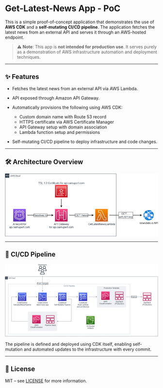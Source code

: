 # Get-Latest-News App - PoC

This is a simple proof-of-concept application that demonstrates the use of **AWS CDK** and a **self-mutating CI/CD pipeline**. The application fetches the latest news from an external API and serves it through an AWS-hosted endpoint.

> ⚠️ **Note**: This app is **not intended for production use**. It serves purely as a demonstration of AWS infrastructure automation and deployment techniques.

---

## ✨ Features

* Fetches the latest news from an external API via AWS Lambda.
* API exposed through Amazon API Gateway.
* Automatically provisions the following using AWS CDK:

  * Custom domain name with Route 53 record
  * HTTPS certificate via AWS Certificate Manager
  * API Gateway setup with domain association
  * Lambda function setup and permissions
* Self-mutating CI/CD pipeline to deploy infrastructure and code changes.

---

## 🛠 Architecture Overview

![Architecture Diagram](./latest-news-architecture.png)

---

## 🔁 CI/CD Pipeline

![Pipeline Diagram](./latest-news-pipeline.png)

The pipeline is defined and deployed using CDK itself, enabling self-mutation and automated updates to the infrastructure with every commit.

---

## 📄 License

MIT – see [LICENSE](./LICENSE.md) for more information.
